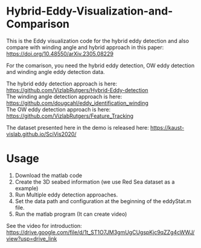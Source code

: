 # Hybrid-Eddy-Visualization-and-Comparison
This is the Eddy visualization code for the hybrid eddy detection and also compare with winding angle and hybrid approach in this paper: https://doi.org/10.48550/arXiv.2305.08229

For the comarison, you need the hybrid eddy detection, OW eddy detection and winding angle eddy detection data.

The hybrid eddy detection approach is here: https://github.com/VizlabRutgers/Hybrid-Eddy-detection  
The winding angle detection approach is here: https://github.com/dougcahl/eddy_identification_winding  
The OW eddy detection approach is here: https://github.com/VizlabRutgers/Feature_Tracking  

The dataset presented here in the demo is released here: https://kaust-vislab.github.io/SciVis2020/



# Usage
1. Download the matlab code
2. Create the 3D seabed information (we use Red Sea dataset as a example)
3. Run Multiple eddy detection approaches.
4. Set the data path and configuration at the beginning of the eddyStat.m file.
5. Run the matlab program (It can create video)

See the video for introduction:  
https://drive.google.com/file/d/1t_ST1O7JM3gmUgCUgspKjc9qZZg4cWWJ/view?usp=drive_link
